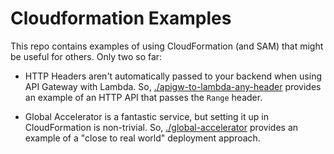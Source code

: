 # Cloudformation Examples

This repo contains examples of using CloudFormation (and SAM) that might be useful for others. Only two so far:

* HTTP Headers aren't automatically passed to your backend when using API Gateway with Lambda.  So, [./apigw-to-lambda-any-header](./apigw-to-lambda-any-header) provides an example of an HTTP API that passes the `Range` header.

* Global Accelerator is a fantastic service, but setting it up in CloudFormation is non-trivial. So, [./global-accelerator](./global-accelerator) provides an example of a "close to real world" deployment approach.

